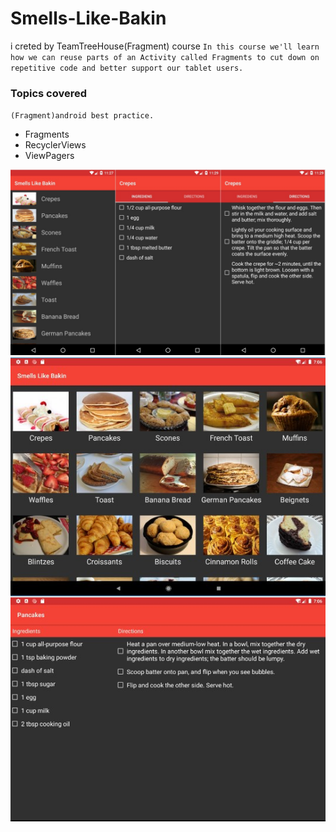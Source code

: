 # Smells-Like-Bakin
i creted by TeamTreeHouse(Fragment) course
`In this course we'll learn how we can reuse parts of an Activity called Fragments to cut down on repetitive code and better support our tablet users.`

### Topics covered
`(Fragment)android best practice.`
- Fragments
- RecyclerViews
- ViewPagers


![MainActivity](https://github.com/omidMirrajei/Smells-Like-Bakin/blob/master/PhoneMode.jpg)
![Detail Fragment](https://github.com/omidMirrajei/Smells-Like-Bakin/blob/master/TabletMode.jpg)

